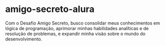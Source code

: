 # amigo-secreto-alura
Com o Desafio Amigo Secreto, busco consolidar meus conhecimentos em lógica de programação, aprimorar minhas habilidades analíticas e de resolução de problemas, e expandir minha visão sobre o mundo do desenvolvimento.

